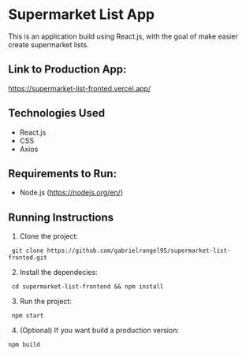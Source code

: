 # Supermarket List App

This is an application build using React.js, with the goal of make easier create supermarket lists.

<p>
  
</p>

## Link to Production App:

https://supermarket-list-fronted.vercel.app/

## Technologies Used

- React.js
- CSS
- Axios

## Requirements to Run:

- Node.js (https://nodejs.org/en/)

## Running Instructions

1. Clone the project:

```
 git clone https://github.com/gabrielrangel95/supermarket-list-fronted.git
```

2. Install the dependecies:

```
 cd supermarket-list-frontend && npm install
```

3. Run the project:

```
 npm start
```

4. (Optional) If you want build a production version:

```
npm build
```
